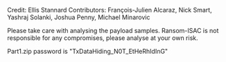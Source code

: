 Credit: Ellis Stannard
Contributors: François-Julien Alcaraz, Nick Smart, Yashraj Solanki, Joshua Penny, Michael Minarovic

Please take care with analysing the payload samples. Ransom-ISAC is not responsible for any compromises, please analyse at your own risk. 

Part1.zip password is "TxDataHiding_N0T_EtHeRhIdInG" 


